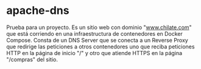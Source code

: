 # apache-dns

Prueba para un proyecto.
Es un sitio web con dominio "www.chilate.com" que está corriendo en una infraestructura de contenedores en Docker Compose.
Consta de un DNS Server que se conecta a un Reverse Proxy que redirige las peticiones a otros contenedores uno que reciba peticiones HTTP en la página de inicio "/" y otro que atiende HTTPS en la página "/compras" del sitio.
